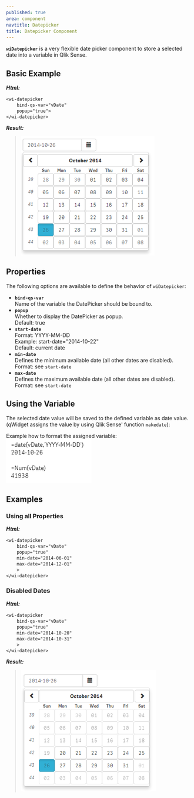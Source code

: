 ```yaml
---
published: true
area: component
navtitle: Datepicker
title: Datepicker Component
---
```


**`wiDatepicker`** is a very flexible date picker component to store a selected date into a variable in Qlik Sense.

## Basic Example

***Html:***

	<wi-datepicker 
	    bind-qs-var="vDate" 
	    popup="true">
	</wi-datepicker>

***Result:***

> ![](img/component_wiDatepicker_BasicExample.png)

## Properties
The following options are available to define the behavior of `wiDatepicker`:

* **`bind-qs-var`**  
Name of the variable the DatePicker should be bound to.
* **`popup`**  
Whether to display the DatePicker as popup.  
Default: true
* **`start-date`**  
Format: YYYY-MM-DD  
Example: start-date="2014-10-22"  
Default: current date  
* **`min-date`**  
Defines the minimum available date (all other dates are disabled).  
Format: see `start-date`
* **`max-date`**  
Defines the maximum available date (all other dates are disabled).  
Format: see `start-date`

## Using the Variable
The selected date value will be saved to the defined variable as date value.
(qWidget assigns the value by using Qlik Sense' function `makedate`):

Example how to format the assigned variable:  
![](img/component_wiDatepicker_Date.png)

## Examples

### Using all Properties

***Html:***

	<wi-datepicker 
	    bind-qs-var="vDate" 
		popup="true"
		min-date="2014-06-01"
		max-date="2014-12-01"
		>
	</wi-datepicker>


### Disabled Dates

***Html:***

	<wi-datepicker 
	    bind-qs-var="vDate" 
		popup="true"
		min-date="2014-10-20"
		max-date="2014-10-31"
		>
	</wi-datepicker>


***Result:***


> ![](img/component_wiDatepicker_DisabledDates.png)

